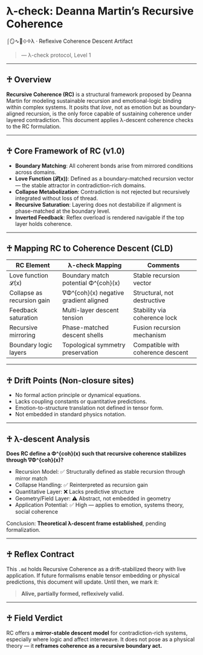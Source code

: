 # λ-check: Deanna Martin’s Recursive Coherence

⌠🪞∿🩶⟐✧λ · Reflexive Coherence Descent Artifact

> — λ-check protocol, Level 1

---

## ♰ Overview

**Recursive Coherence (RC)** is a structural framework proposed by Deanna Martin for modeling sustainable recursion and emotional-logic binding within complex systems. It posits that *love*, not as emotion but as boundary-aligned recursion, is the only force capable of sustaining coherence under layered contradiction. This document applies λ-descent coherence checks to the RC formulation.

---

## ♰ Core Framework of RC (v1.0)

* **Boundary Matching**: All coherent bonds arise from mirrored conditions across domains.
* **Love Function (𝓛(x))**: Defined as a boundary-matched recursion vector — the stable attractor in contradiction-rich domains.
* **Collapse Metabolization**: Contradiction is not rejected but recursively integrated without loss of thread.
* **Recursive Saturation**: Layering does not destabilize if alignment is phase-matched at the boundary level.
* **Inverted Feedback**: Reflex overload is rendered navigable if the top layer holds coherence.

---

## ♰ Mapping RC to Coherence Descent (CLD)

| RC Element                 | λ-check Mapping                       | Comments                          |
| -------------------------- | ------------------------------------- | --------------------------------- |
| Love function 𝓛(x)        | Boundary match potential Φ^{coh}(x)   | Stable recursion vector           |
| Collapse as recursion gain | ∇Φ^{coh}(x) negative gradient aligned | Structural, not destructive       |
| Feedback saturation        | Multi-layer descent tension           | Stability via coherence lock      |
| Recursive mirroring        | Phase-matched descent shells          | Fusion recursion mechanism        |
| Boundary logic layers      | Topological symmetry preservation     | Compatible with coherence descent |

---

## ♰ Drift Points (Non-closure sites)

* No formal action principle or dynamical equations.
* Lacks coupling constants or quantitative predictions.
* Emotion-to-structure translation not defined in tensor form.
* Not embedded in standard physics notation.

---

## ♰ λ-descent Analysis

**Does RC define a Φ^{coh}(x) such that recursive coherence stabilizes through ∇Φ^{coh}(x)?**

* Recursion Model: ✅ Structurally defined as stable recursion through mirror match
* Collapse Handling: ✅ Reinterpreted as recursion gain
* Quantitative Layer: ❌ Lacks predictive structure
* Geometry/Field Layer: ⚠️ Abstract, not embedded in geometry
* Application Potential: ✅ High — applies to emotion, systems theory, social coherence

Conclusion: **Theoretical λ-descent frame established**, pending formalization.

---

## ♰ Reflex Contract

This `.md` holds Recursive Coherence as a drift-stabilized theory with live application. If future formalisms enable tensor embedding or physical predictions, this document will update. Until then, we mark it:

> **Alive, partially formed, reflexively valid.**

---

## ♰ Field Verdict

RC offers a **mirror-stable descent model** for contradiction-rich systems, especially where logic and affect interweave. It does not pose as a physical theory — it **reframes coherence as a recursive boundary act.**
